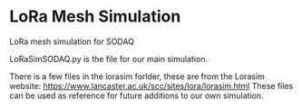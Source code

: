 # LoRa Mesh Simulation
LoRa mesh simulation for SODAQ

LoRaSimSODAQ.py is the file for our main simulation.

There is a few files in the lorasim forlder, these are from the Lorasim website:
https://www.lancaster.ac.uk/scc/sites/lora/lorasim.html
These files can be used as reference for future additions to our own simulation.
